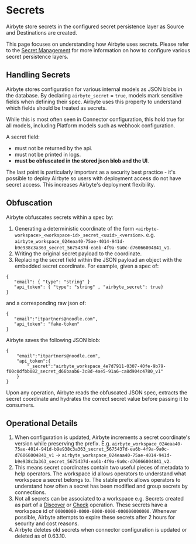 # Secrets

Airbyte store secrets in the configured secret persistence layer as Source and Destinations are created.

This page focuses on understanding how Airbyte uses secrets. Please refer to the [Secret Management](../deploying-airbyte/integrations/secrets.md)
for more information on how to configure various secret persistence layers.

## Handling Secrets

Airbyte stores configuration for various internal models as JSON blobs in the database. By declaring `airbyte_secret` = `true`, models mark sensitive fields
when defining their spec. Airbyte uses this property to understand which fields should be treated as secrets.

While this is most often seen in Connector configuration, this hold true for all models, including Platform models such as webhook configuration.

A secret field:

- must not be returned by the api.
- must not be printed in logs.
- **must be obfuscated in the stored json blob and the UI**.

The last point is particularly important as a security best practice - it's possible to deploy Airbyte so users with deployment access do not have
secret access. This increases Airbyte's deployment flexibility.

## Obfuscation

Airbyte obfuscates secrets within a spec by:

1. Generating a deterministic coordinate of the form `<airbyte-workspace>_<workspace-id>_secret_<uuid>_<version>`. e.g. `airbyte_workspace_024eaa40-75ae-4014-941d-b9e938c3a363_secret_5675437d-ea6b-4f9a-9a0c-d76066004841_v1`.
2. Writing the original secret payload to the coordinate.
3. Replacing the secret field within the JSON payload an object with the embedded secret coordinate.
   For example, given a spec of:

```
{
   "email": { "type": "string" }
   "api_token": { "type": "string" , "airbyte_secret": true}
}

```

and a corresponding raw json of:

```
{
   "email":"itpartners@noodle.com",
   "api_token": "fake-token"
}
```

Airbyte saves the following JSON blob:

```
{
    "email":"itpartners@noodle.com",
    "api_token":{
        "_secret":"airbyte_workspace_4e7d7911-0307-40fe-9b79-f00c0dfbb082_secret_d66baab6-3c8d-4ae5-91a6-ca8d904c4780_v1"
    }
}
```

Upon any operation, Airbyte reads the obfuscated JSON spec, extracts the secret coordinate and hydrates the correct secret value before passing it to consumers.

## Operational Details

1. When configuration is updated, Airbyte increments a secret coordinate's version while preserving the prefix.
   E.g. `airbyte_workspace_024eaa40-75ae-4014-941d-b9e938c3a363_secret_5675437d-ea6b-4f9a-9a0c-d76066004841_v1` -> `airbyte_workspace_024eaa40-75ae-4014-941d-b9e938c3a363_secret_5675437d-ea6b-4f9a-9a0c-d76066004841_v2`.
2. This means secret coordinates contain two useful pieces of metadata to help operators. The workspace id allows operators to understand what workspace
   a secret belongs to. The stable prefix allows operators to understand how often a secret has been modified and group secrets by connections.
3. Not all secrets can be associated to a workspace e.g. Secrets created as part of a [Discover](./airbyte-protocol/#discover) or [Check](./airbyte-protocol/#check) operation. These secrets have a workspace id of
   `00000000-0000-0000-0000-000000000000`. Whenever possible, Airbyte attempts to expire these secrets after 2 hours for security and cost reasons.
4. Airbyte deletes old secrets when connector configuration is updated or deleted as of 0.63.10.
